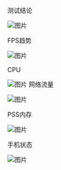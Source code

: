 测试结论

![图片](https://uploader.shimo.im/f/MvccFBJlh1Iw4xHq.png!thumbnail)



FPS趋势

![图片](https://uploader.shimo.im/f/vxqLmRlZ1SkrI1ih.png!thumbnail)

CPU

![图片](https://uploader.shimo.im/f/u2dS3LX2jnMM8kZO.png!thumbnail)
网络流量

![图片](https://uploader.shimo.im/f/passVD5iJW4C0XJO.png!thumbnail)

PSS内存

![图片](https://uploader.shimo.im/f/dkAqfDPXOfEjEoqP.png!thumbnail)

手机状态

![图片](https://uploader.shimo.im/f/39UOqFQxElAEi3Bg.png!thumbnail)
